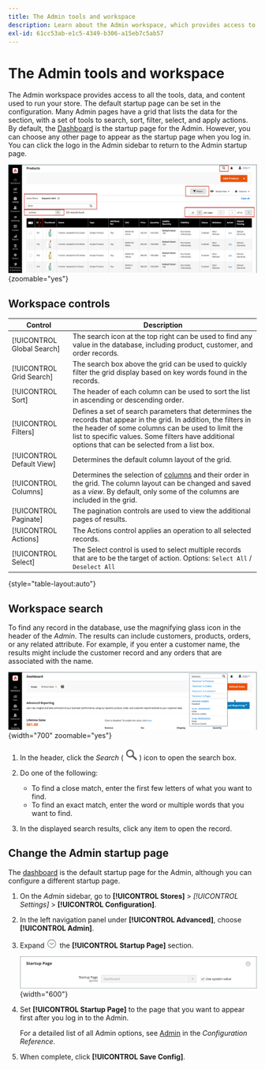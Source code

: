```yaml
---
title: The Admin tools and workspace
description: Learn about the Admin workspace, which provides access to all the tools, data, and content used to run your store.
exl-id: 61cc53ab-e1c5-4349-b306-a15eb7c5ab57
---
```

# The Admin tools and workspace

The Admin workspace provides access to all the tools, data, and content used to run your store. The default startup page can be set in the configuration. Many Admin pages have a grid that lists the data for the section, with a set of tools to search, sort, filter, select, and apply actions. By default, the [Dashboard](admin-dashboard.md) is the startup page for the Admin. However, you can choose any other page to appear as the startup page when you log in. You can click the logo in the Admin sidebar to return to the Admin startup page.

![Admin - workspace](./assets/admin-workspace.png){zoomable="yes"}

## Workspace controls

|Control|Description|
|--- |--- |
|[!UICONTROL Global Search]|The search icon at the top right can be used to find any value in the database, including product, customer, and order records.|
|[!UICONTROL Grid Search]|The search box above the grid can be used to quickly filter the grid display based on key words found in the records.|
|[!UICONTROL Sort]|The header of each column can be used to sort the list in ascending or descending order.|
|[!UICONTROL Filters]|Defines a set of search parameters that determines the records that appear in the grid. In addition, the filters in the header of some columns can be used to limit the list to specific values. Some filters have additional options that can be selected from a list box.|
|[!UICONTROL Default View]|Determines the default column layout of the grid.|
|[!UICONTROL Columns]|Determines the selection of [columns](admin-grid-controls.md) and their order in the grid. The column layout can be changed and saved as a _view_. By default, only some of the columns are included in the grid.|
|[!UICONTROL Paginate]|The pagination controls are used to view the additional pages of results.|
|[!UICONTROL Actions]|The Actions control applies an operation to all selected records.|
|[!UICONTROL Select]|The Select control is used to select multiple records that are to be the target of action. Options: `Select All` / `Deselect All`|

{style="table-layout:auto"}

## Workspace search

To find any record in the database, use the magnifying glass icon in the header of the _Admin_. The results can include customers, products, orders, or any related attribute. For example, if you enter a customer name, the results might include the customer record and any orders that are associated with the name.

![Admin search tool](./assets/admin-search.png){width="700" zoomable="yes"}

1. In the header, click the _Search_ (![magnifying glass](../assets/icon-magnify-search.png)) icon to open the search box.

1. Do one of the following:

   - To find a close match, enter the first few letters of what you want to find.
   - To find an exact match, enter the word or multiple words that you want to find.

1. In the displayed search results, click any item to open the record.

## Change the Admin startup page

The [dashboard](admin-workspace.md#the-dashboard) is the default startup page for the Admin, although you can configure a different startup page.

1. On the _Admin_ sidebar, go to **[!UICONTROL Stores]** > _[!UICONTROL Settings]_ > **[!UICONTROL Configuration]**.

1. In the left navigation panel under **[!UICONTROL Advanced]**, choose **[!UICONTROL Admin]**.

1. Expand ![Expansion selector](../assets/icon-display-expand.png) the **[!UICONTROL Startup Page]** section.

   ![Advanced configuration - Admin startup page setting](./assets/admin-startup-page.png){width="600"}

1. Set **[!UICONTROL Startup Page]** to the page that you want to appear first after you log in to the Admin.
   
   For a detailed list of all Admin options, see [Admin](../configuration-reference/advanced/admin.md) in the _Configuration Reference_.

1. When complete, click **[!UICONTROL Save Config]**.
